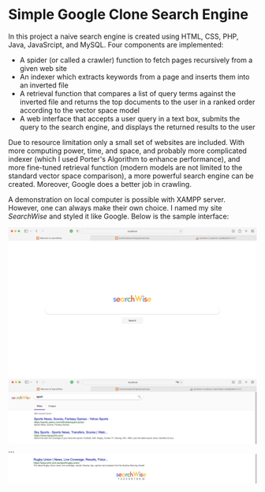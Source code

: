 # Simple Google Clone Search Engine

In this project a naive search engine is created using HTML, CSS, PHP, Java, JavaSrcipt, and MySQL. Four components are implemented:

- A spider (or called a crawler) function to fetch pages recursively from a given web site
- An indexer which extracts keywords from a page and inserts them into an inverted file
- A retrieval function that compares a list of query terms against the inverted file and returns the top documents to the user in a ranked order according to the vector space model
- A web interface that accepts a user query in a text box, submits the query to the search engine, and displays the returned results to the user

Due to resource limitation only a small set of websites are included. With more computing power, time, and space, and probably more complicated indexer (which I used Porter's Algorithm to enhance performance), and more fine-tuned retrieval function (modern models are not limited to the standard vector space comparison), a more powerful search engine can be created. Moreover, Google does a better job in crawling.

A demonstration on local computer is possible with XAMPP server. However, one can always make their own choice. I named my site <em>SearchWise</em> and styled it like Google. Below is the sample interface:

![Start page](/assets/images/interface1.png)
![Result page Top](/assets/images/interface2.png)
...
![Result page Bottom](/assets/images/interface3.png)